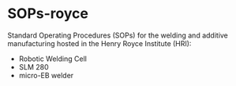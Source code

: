 # SOPs-royce
Standard Operating Procedures (SOPs) for the welding and additive manufacturing hosted in the Henry Royce Institute (HRI):

* Robotic Welding Cell
* SLM 280
* micro-EB welder
